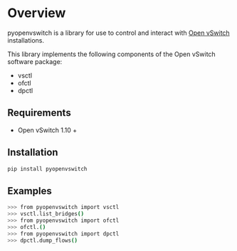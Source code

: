 Overview
========

pyopenvswitch is a library for use to control and interact with [Open vSwitch](openvswitch.org) installations.  

This library implements the following components of the Open vSwitch software package:

- vsctl
- ofctl
- dpctl

Requirements
------------

- Open vSwitch 1.10 +

Installation
------------

```bash
pip install pyopenvswitch
```

Examples
--------

```bash
>>> from pyopenvswitch import vsctl
>>> vsctl.list_bridges()
>>> from pyopenvswitch import ofctl
>>> ofctl.()
>>> from pyopenvswitch import dpctl
>>> dpctl.dump_flows()
```
